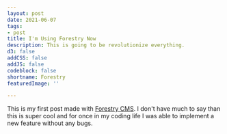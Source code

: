 ```yaml
---
layout: post
date: 2021-06-07
tags:
- post
title: I'm Using Forestry Now
description: This is going to be revolutionize everything.
d3: false
addCSS: false
addJS: false
codeblock: false
shortname: Forestry
featuredImage: ''

---
```

This is my first post made with [Forestry CMS](https://forestry.io). I don't have much to say than this is super cool and for once in my coding life I was able to implement a new feature without any bugs.